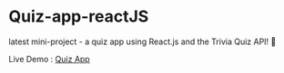 # Quiz-app-reactJS
latest mini-project - a quiz app using React.js and the Trivia Quiz API! 🚀

Live Demo : [Quiz App](https://quiz-app-sm8uti.netlify.app/)


